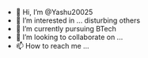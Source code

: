- 👋 Hi, I’m @Yashu20025
- 👀 I’m interested in ... disturbing others
- 🌱 I’m currently pursuing BTech
- 💞️ I’m looking to collaborate on ...
- 📫 How to reach me ...

<!---
Yashu20025/Yashu20025 is a ✨ special ✨ repository because its `README.md` (this file) appears on your GitHub profile.
You can click the Preview link to take a look at your changes.
--->
